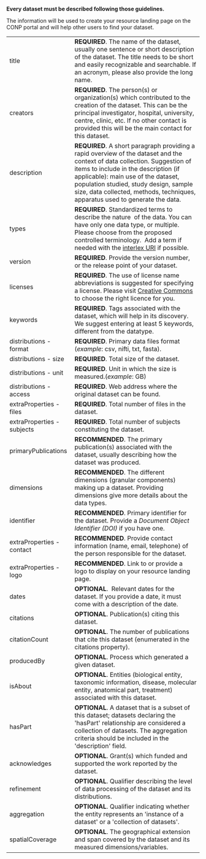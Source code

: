 **Every dataset must be described following those guidelines.**

The information will be used to create your resource landing page on the CONP portal and will help other users to find your dataset. 


| | |
|-|-|
|title|**REQUIRED**. The name of the dataset, usually one sentence or short description of the dataset. The title needs to be short and easily recognizable and searchable. If an acronym, please also provide the long name.|
|creators|**REQUIRED**. The person(s) or organization(s) which contributed to the creation of the dataset. This can be the principal investigator, hospital, university, centre, clinic, etc. If no other contact is provided this will be the main contact for this dataset.|
|description|**REQUIRED**. A short paragraph providing a rapid overview of the dataset and the context of data collection. Suggestion of items to include in the description (if applicable): main use of the dataset, population studied, study design, sample size, data collected, methods, techniques, apparatus used to generate the data.|
|types|**REQUIRED**. Standardized terms to describe the nature  of the data. You can have only one data type, or multiple. Please choose from the proposed controlled terminology.  Add a term if needed with the [interlex URI](https://neuinfo.org/interlex/dashboard) if possible.| 
|version|**REQUIRED**. Provide the version number, or the release point of your dataset.|
|licenses|**REQUIRED**. The use of license name abbreviations is suggested for specifying a license. Please visit [Creative Commons](https://creativecommons.org/share-your-work/) to choose the right licence for you.|
|keywords|**REQUIRED**. Tags associated with the dataset, which will help in its discovery. We suggest entering at least 5 keywords, different from the datatype.|
|distributions - format|**REQUIRED**. Primary data files format (*example*: csv, nifti, txt, fasta).|
|distributions - size|**REQUIRED**. Total size of the dataset.|
|distributions - unit|**REQUIRED**. Unit in which the size is measured.(*example*: GB)|
|distributions - access|**REQUIRED**. Web address where the original dataset can be found.|
|extraProperties - files|**REQUIRED**. Total number of files in the dataset.|
|extraProperties - subjects|**REQUIRED**. Total number of subjects constituting the dataset.|
|primaryPublications|**RECOMMENDED**. The primary publication(s) associated with the dataset, usually describing how the dataset was produced.|
|dimensions|**RECOMMENDED**. The different dimensions (granular components) making up a dataset. Providing dimensions give more details about the data types.|
|identifier|**RECOMMENDED**. Primary identifier for the dataset. Provide a *Document Object Identifier (DOI)* if you have one.|
|extraProperties - contact|**RECOMMENDED**. Provide contact information (name, email, telephone) of the person responsible for the dataset.|
|extraProperties - logo|**RECOMMENDED**. Link to or provide a logo to display on your resource landing page.|
|dates|**OPTIONAL**.  Relevant dates for the dataset. If you provide a date, it must come with a description of the date.|<!--will later choose from a pulldown list--> 
|citations|**OPTIONAL**.  Publication(s) citing this dataset.|
|citationCount|**OPTIONAL**. The number of publications that cite this dataset (enumerated in the citations property).|
|producedBy|**OPTIONAL**. Process which generated a given dataset.|
|isAbout|**OPTIONAL**. Entities (biological entity, taxonomic information, disease, molecular entity, anatomical part, treatment) associated with this dataset.|
|hasPart|**OPTIONAL**. A dataset that is a subset of this dataset; datasets declaring the 'hasPart' relationship are considered a collection of datasets.  The aggregation criteria should be included in the 'description' field.|
|acknowledges|**OPTIONAL**. Grant(s) which funded and supported the work reported by the dataset.|
|refinement|**OPTIONAL**. Qualifier describing the level of data processing of the dataset and its distributions.|
|aggregation|**OPTIONAL**. Qualifier indicating whether the entity represents an 'instance of a dataset' or a 'collection of datasets'.|
|spatialCoverage|**OPTIONAL**. The geographical extension and span covered by the dataset and its measured dimensions/variables.|

<!--- how to acknowledge
RECOMMENDED.  Instructions how researchers using this dataset should acknowledge the original authors. This field can also be used to define a publication that should be cited in publications that use the dataset. --->
<!--- availability
OPTIONAL. A qualifier indicating the different types of availability for a dataset (available, unavailable, embargoed, available with restriction, information not available) --->





